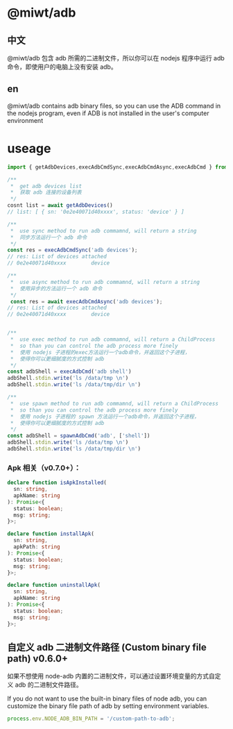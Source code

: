 # @miwt/adb

## 中文

@miwt/adb 包含 adb 所需的二进制文件，所以你可以在 nodejs 程序中运行 adb 命令，即使用户的电脑上没有安装 adb。

## en

@miwt/adb contains adb binary files, so you can use the ADB command in the nodejs program, even if ADB is not installed in the user's computer environment

# useage

```ts
import { getAdbDevices,execAdbCmdSync,execAdbCmdAsync,execAdbCmd } from '@miwt/adb'

/**
 *  get adb devices list
 *  获取 adb 连接的设备列表
 */
cosnt list = await getAdbDevices()
// list: [ { sn: '0e2e40071d40xxxx', status: 'device' } ]

/**
 *  use sync method to run adb commamnd, will return a string
 *  同步方法运行一个 adb 命令
 */
const res = execAdbCmdSync('adb devices');
// res: List of devices attached
// 0e2e40071d40xxxx        device

/**
 *  use async method to run adb commamnd, will return a string
 *  使用异步的方法运行一个 adb 命令
 */
 const res = await execAdbCmdAsync('adb devices');
// res: List of devices attached
// 0e2e40071d40xxxx        device


/**
 *  use exec method to run adb commamnd, will return a ChildProcess
 *  so than you can control the adb process more finely
 *  使用 nodejs 子进程的exec方法运行一个adb命令，并返回这个子进程，
 *  使得你可以更细腻度的方式控制 adb
 */
const adbShell = execAdbCmd('adb shell')
adbShell.stdin.write('ls /data/tmp \n')
adbShell.stdin.write('ls /data/tmp/dir \n')

/**
 *  use spawn method to run adb commamnd, will return a ChildProcess
 *  so than you can control the adb process more finely
 *  使用 nodejs 子进程的 spawn 方法运行一个adb命令，并返回这个子进程，
 *  使得你可以更细腻度的方式控制 adb
 */
const adbShell = spawnAdbCmd('adb', ['shell'])
adbShell.stdin.write('ls /data/tmp \n')
adbShell.stdin.write('ls /data/tmp/dir \n')
```

### Apk 相关（v0.7.0+）：

```ts
declare function isApkInstalled(
  sn: string,
  apkName: string
): Promise<{
  status: boolean;
  msg: string;
}>;

declare function installApk(
  sn: string,
  apkPath: string
): Promise<{
  status: boolean;
  msg: string;
}>;

declare function uninstallApk(
  sn: string,
  apkName: string
): Promise<{
  status: boolean;
  msg: string;
}>;
```

## 自定义 adb 二进制文件路径 (Custom binary file path) v0.6.0+

如果不想使用 node-adb 内置的二进制文件，可以通过设置环境变量的方式自定义 adb 的二进制文件路径。

If you do not want to use the built-in binary files of node adb, you can customize the binary file path of adb by setting environment variables.

```js
process.env.NODE_ADB_BIN_PATH = '/custom-path-to-adb';
```
